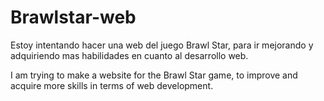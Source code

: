 # Brawlstar-web 
  Estoy intentando hacer una web del juego Brawl Star, para ir mejorando y adquiriendo mas habilidades en cuanto al desarrollo web.
 
  I am trying to make a website for the Brawl Star game, to improve and acquire more skills in terms of web development.
